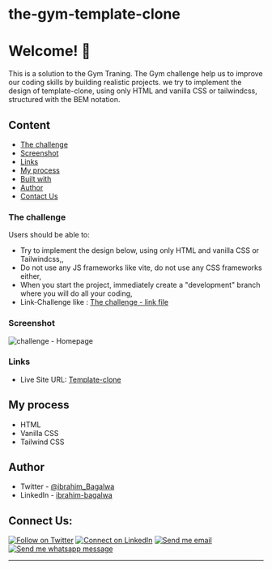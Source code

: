 # the-gym-template-clone

# Welcome! 👋

This is a solution to the Gym Traning. The Gym challenge help us to improve our coding skills by building realistic projects.
we try to implement the design of template-clone, using only HTML and vanilla CSS or tailwindcss, structured with the BEM notation.

## Content

- [The challenge](#the-challenge)
- [Screenshot](#screenshot)
- [Links](#links)
- [My process](#my-process)
- [Built with](#built-with)
- [Author](#author)
- [Contact Us](#connect-us)

### The challenge

Users should be able to:

- Try to implement the design below, using only HTML and vanilla CSS or Tailwindcss,,
- Do not use any JS frameworks like vite, do not use any CSS frameworks either,
- When you start the project, immediately create a "development" branch where you will do all your coding,
- Link-Challenge like : [ The challenge - link file](https://www.fu-berlin.de/en/index.html)

### Screenshot

![challenge - Homepage]()

### Links

- Live Site URL: [Template-clone]()

## My process

- HTML
- Vanilla CSS
- Tailwind CSS

## Author

- Twitter - [@ibrahim_Bagalwa](https://twitter.com/ibrahim_Bagalwa)
- LinkedIn - [ibrahim-bagalwa](https://www.linkedin.com/in/IbrahimBagalwa)

## Connect Us:

<p align="left">

[![Follow on Twitter](https://img.shields.io/badge/--twitter?label=Twitter&logo=Twitter&style=social)](https://twitter.com/ibrahim_Bagalwa) [![Connect on LinkedIn](https://img.shields.io/badge/--linkedin?label=LinkedIn&logo=LinkedIn&style=social)](https://www.linkedin.com/in/IbrahimBagalwa) [![Send me email](https://img.shields.io/badge/--gmail?label=Gmail&logo=Gmail&style=social)](mailto:bagmurhulaibrahim@gmail.com) [![Send me whatsapp message ](https://img.shields.io/badge/--whatsapp?label=Whatsapp&logo=Whatsapp&style=social)](+243971004914)

---

</p>
